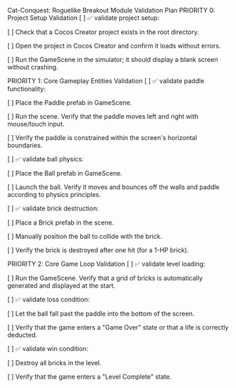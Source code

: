Cat-Conquest: Roguelike Breakout Module Validation Plan
PRIORITY 0: Project Setup Validation
[ ] ✅ validate project setup:

[ ] Check that a Cocos Creator project exists in the root directory.

[ ] Open the project in Cocos Creator and confirm it loads without errors.

[ ] Run the GameScene in the simulator; it should display a blank screen without crashing.

PRIORITY 1: Core Gameplay Entities Validation
[ ] ✅ validate paddle functionality:

[ ] Place the Paddle prefab in GameScene.

[ ] Run the scene. Verify that the paddle moves left and right with mouse/touch input.

[ ] Verify the paddle is constrained within the screen's horizontal boundaries.

[ ] ✅ validate ball physics:

[ ] Place the Ball prefab in GameScene.

[ ] Launch the ball. Verify it moves and bounces off the walls and paddle according to physics principles.

[ ] ✅ validate brick destruction:

[ ] Place a Brick prefab in the scene.

[ ] Manually position the ball to collide with the brick.

[ ] Verify the brick is destroyed after one hit (for a 1-HP brick).

PRIORITY 2: Core Game Loop Validation
[ ] ✅ validate level loading:

[ ] Run the GameScene. Verify that a grid of bricks is automatically generated and displayed at the start.

[ ] ✅ validate loss condition:

[ ] Let the ball fall past the paddle into the bottom of the screen.

[ ] Verify that the game enters a "Game Over" state or that a life is correctly deducted.

[ ] ✅ validate win condition:

[ ] Destroy all bricks in the level.

[ ] Verify that the game enters a "Level Complete" state.